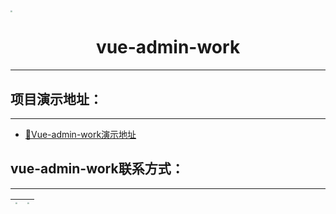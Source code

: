 <img src="http://qingqingxuan.gitee.io/vue-admin-work/work-logo.png" align="center" style="zoom:20%;" />

<h1 align = "center">vue-admin-work</h1>



------

## 项目演示地址：

----

+ [🎉Vue-admin-work演示地址](http://qingqingxuan.gitee.io/vue-admin-work )

## vue-admin-work联系方式：

------



| <img src="http://qingqingxuan.gitee.io/vue-admin-work/177DEDA37F71DA25271FFB9446E44251.png" style="zoom:20%;" /> | <img src="http://qingqingxuan.gitee.io/vue-admin-work/BBC6F65A84F7D8EE82D4DF5FA098E9E2.png" style="zoom:20%;" /> |
| :----------------------------------------------------------: | :----------------------------------------------------------: |

